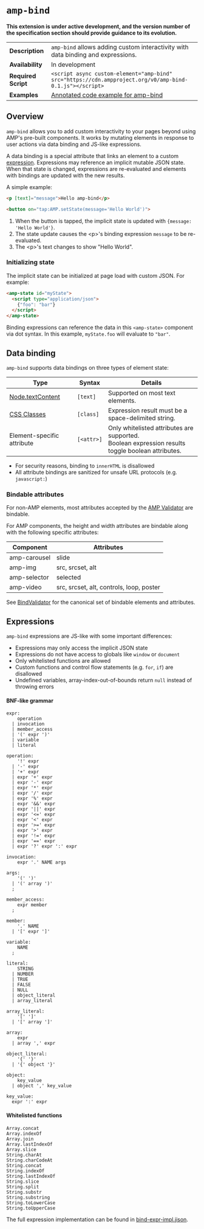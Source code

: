 # <a name="amp-bind"></a> `amp-bind`

**This extension is under active development, and the version number of the specification section should provide guidance to its evolution.**

<!---
Copyright 2016 The AMP HTML Authors. All Rights Reserved.

Licensed under the Apache License, Version 2.0 (the "License");
you may not use this file except in compliance with the License.
You may obtain a copy of the License at

      http://www.apache.org/licenses/LICENSE-2.0

Unless required by applicable law or agreed to in writing, software
distributed under the License is distributed on an "AS-IS" BASIS,
WITHOUT WARRANTIES OR CONDITIONS OF ANY KIND, either express or implied.
See the License for the specific language governing permissions and
limitations under the License.
-->

<table>
  <tr>
    <td class="col-fourty"><strong>Description</strong></td>
    <td><code>amp-bind</code> allows adding custom interactivity with data binding and expressions.</td>
  </tr>
  <tr>
    <td class="col-fourty"><strong>Availability</strong></td>
    <td>In development</td>
  </tr>
  <tr>
    <td class="col-fourty"><strong>Required Script</strong></td>
    <td>
      <div>
        <code>&lt;script async custom-element="amp-bind" src="https://cdn.ampproject.org/v0/amp-bind-0.1.js">&lt;/script></code>
      </div>
    </td>
  </tr>
  <tr>
    <td class="col-fourty"><strong>Examples</strong></td>
    <td><a href="https://ampbyexample.com/components/amp-bind/">Annotated code example for amp-bind</a></td>
  </tr>
</table>

## Overview

`amp-bind` allows you to add custom interactivity to your pages beyond using AMP's pre-built components.
It works by mutating elements in response to user actions via data binding and JS-like expressions.

A data binding is a special attribute that links an element to a custom [expression](#expressions). Expressions may reference an implicit mutable JSON state. When that state is changed, expressions
are re-evaluated and elements with bindings are updated with the new results.

A simple example:

```html
<p [text]="message">Hello amp-bind</p>

<button on="tap:AMP.setState(message='Hello World')">
```

1. When the button is tapped, the implicit state is updated with `{message: 'Hello World'}`.
2. The state update causes the &lt;p&gt;'s binding expression `message` to be re-evaluated.
3. The &lt;p&gt;'s text changes to show "Hello World".

### Initializing state

The implicit state can be initialized at page load with custom JSON. For example:

```html
<amp-state id="myState">
  <script type="application/json">
    {"foo": "bar"}
  </script>
</amp-state>
```

Binding expressions can reference the data in this `<amp-state>` component via dot syntax.
In this example, `myState.foo` will evaluate to `"bar"`.

## Data binding

`amp-bind` supports data bindings on three types of element state:

| Type | Syntax | Details |
| --- | --- | --- |
| [Node.textContent](https://developer.mozilla.org/en-US/docs/Web/API/Node/textContent) | `[text]` | Supported on most text elements.
| [CSS Classes](https://developer.mozilla.org/en-US/docs/Web/HTML/Global_attributes/class) | `[class]` | Expression result must be a space-delimited string.
| Element-specific attribute | `[<attr>]` | Only whitelisted attributes are supported.<br>Boolean expression results toggle boolean attributes.

- For security reasons, binding to `innerHTML` is disallowed
- All attribute bindings are sanitized for unsafe URL protocols (e.g. `javascript:`)

### Bindable attributes

For non-AMP elements, most attributes accepted by the [AMP Validator](https://validator.ampproject.org/) are bindable.

For AMP components, the height and width attributes are bindable along with the following specific attributes:

| Component | Attributes |
| --- | --- |
| amp-carousel | slide |
| amp-img | src, srcset, alt  |
| amp-selector | selected |
| amp-video | src, srcset, alt, controls, loop, poster |

See [BindValidator](./0.1/bind-validator.js) for the canonical set of bindable
elements and attributes.

## Expressions

`amp-bind` expressions are JS-like with some important differences:

- Expressions may only access the implicit JSON state
- Expressions do not have access to globals like `window` or `document`
- Only whitelisted functions are allowed
- Custom functions and control flow statements (e.g. `for`, `if`) are disallowed
- Undefined variables, array-index-out-of-bounds return `null` instead of throwing errors

#### BNF-like grammar

```text
expr:
    operation
  | invocation
  | member_access
  | '(' expr ')'
  | variable
  | literal

operation:
    '!' expr
  | '-' expr
  | '+' expr
  | expr '+' expr
  | expr '-' expr
  | expr '*' expr
  | expr '/' expr
  | expr '%' expr
  | expr '&&' expr
  | expr '||' expr
  | expr '<=' expr
  | expr '<' expr
  | expr '>=' expr
  | expr '>' expr
  | expr '!=' expr
  | expr '==' expr
  | expr '?' expr ':' expr

invocation:
    expr '.' NAME args

args:
    '(' ')'
  | '(' array ')'
  ;

member_access:
    expr member
  ;

member:
    '.' NAME
  | '[' expr ']'

variable:
    NAME
  ;

literal:
    STRING
  | NUMBER
  | TRUE
  | FALSE
  | NULL
  | object_literal
  | array_literal

array_literal:
    '[' ']'
  | '[' array ']'

array:
    expr
  | array ',' expr

object_literal:
    '{' '}'
  | '{' object '}'

object:
    key_value
  | object ',' key_value

key_value:
  expr ':' expr
```

#### Whitelisted functions

```text
Array.concat
Array.indexOf
Array.join
Array.lastIndexOf
Array.slice
String.charAt
String.charCodeAt
String.concat
String.indexOf
String.lastIndexOf
String.slice
String.split
String.substr
String.substring
String.toLowerCase
String.toUpperCase
```

The full expression implementation can be found in [bind-expr-impl.jison](./0.1/bind-expr-impl.jison).
